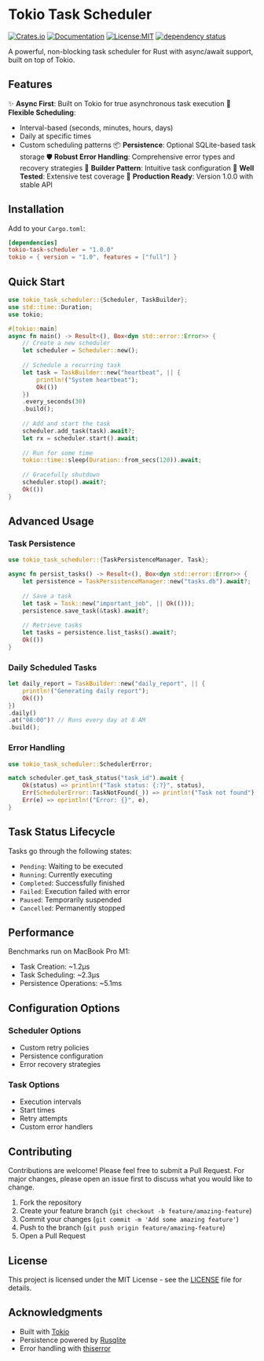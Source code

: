 # Tokio Task Scheduler

[![Crates.io](https://img.shields.io/crates/v/tokio-task-scheduler.svg)](https://crates.io/crates/tokio-task-scheduler)
[![Documentation](https://docs.rs/tokio-task-scheduler/badge.svg)](https://docs.rs/tokio-task-scheduler)
[![License:MIT](https://img.shields.io/badge/License-MIT-yellow.svg)](https://opensource.org/licenses/MIT)
[![dependency status](https://deps.rs/repo/github/cploutarchou/scheduler/status.svg)](https://deps.rs/repo/github/cploutarchou/scheduler)

A powerful, non-blocking task scheduler for Rust with async/await support, built on top of Tokio.

## Features

✨ **Async First**: Built on Tokio for true asynchronous task execution
🔄 **Flexible Scheduling**:
  - Interval-based (seconds, minutes, hours, days)
  - Daily at specific times
  - Custom scheduling patterns
📦 **Persistence**: Optional SQLite-based task storage
🛡️ **Robust Error Handling**: Comprehensive error types and recovery strategies
🔧 **Builder Pattern**: Intuitive task configuration
🧪 **Well Tested**: Extensive test coverage
🚀 **Production Ready**: Version 1.0.0 with stable API

## Installation

Add to your `Cargo.toml`:

```toml
[dependencies]
tokio-task-scheduler = "1.0.0"
tokio = { version = "1.0", features = ["full"] }
```

## Quick Start

```rust
use tokio_task_scheduler::{Scheduler, TaskBuilder};
use std::time::Duration;
use tokio;

#[tokio::main]
async fn main() -> Result<(), Box<dyn std::error::Error>> {
    // Create a new scheduler
    let scheduler = Scheduler::new();
    
    // Schedule a recurring task
    let task = TaskBuilder::new("heartbeat", || {
        println!("System heartbeat");
        Ok(())
    })
    .every_seconds(30)
    .build();
    
    // Add and start the task
    scheduler.add_task(task).await?;
    let rx = scheduler.start().await;
    
    // Run for some time
    tokio::time::sleep(Duration::from_secs(120)).await;
    
    // Gracefully shutdown
    scheduler.stop().await?;
    Ok(())
}
```

## Advanced Usage

### Task Persistence

```rust
use tokio_task_scheduler::{TaskPersistenceManager, Task};

async fn persist_tasks() -> Result<(), Box<dyn std::error::Error>> {
    let persistence = TaskPersistenceManager::new("tasks.db").await?;
    
    // Save a task
    let task = Task::new("important_job", || Ok(()));
    persistence.save_task(&task).await?;
    
    // Retrieve tasks
    let tasks = persistence.list_tasks().await?;
    Ok(())
}
```

### Daily Scheduled Tasks

```rust
let daily_report = TaskBuilder::new("daily_report", || {
    println!("Generating daily report");
    Ok(())
})
.daily()
.at("08:00")? // Runs every day at 8 AM
.build();
```

### Error Handling

```rust
use tokio_task_scheduler::SchedulerError;

match scheduler.get_task_status("task_id").await {
    Ok(status) => println!("Task status: {:?}", status),
    Err(SchedulerError::TaskNotFound(_)) => println!("Task not found"),
    Err(e) => eprintln!("Error: {}", e),
}
```

## Task Status Lifecycle

Tasks go through the following states:
- `Pending`: Waiting to be executed
- `Running`: Currently executing
- `Completed`: Successfully finished
- `Failed`: Execution failed with error
- `Paused`: Temporarily suspended
- `Cancelled`: Permanently stopped

## Performance

Benchmarks run on MacBook Pro M1:
- Task Creation: ~1.2µs
- Task Scheduling: ~2.3µs
- Persistence Operations: ~5.1ms

## Configuration Options

### Scheduler Options
- Custom retry policies
- Persistence configuration
- Error recovery strategies

### Task Options
- Execution intervals
- Start times
- Retry attempts
- Custom error handlers

## Contributing

Contributions are welcome! Please feel free to submit a Pull Request. For major changes, please open an issue first to discuss what you would like to change.

1. Fork the repository
2. Create your feature branch (`git checkout -b feature/amazing-feature`)
3. Commit your changes (`git commit -m 'Add some amazing feature'`)
4. Push to the branch (`git push origin feature/amazing-feature`)
5. Open a Pull Request

## License

This project is licensed under the MIT License - see the [LICENSE](LICENSE) file for details.

## Acknowledgments

- Built with [Tokio](https://tokio.rs/)
- Persistence powered by [Rusqlite](https://github.com/rusqlite/rusqlite)
- Error handling with [thiserror](https://github.com/dtolnay/thiserror)
